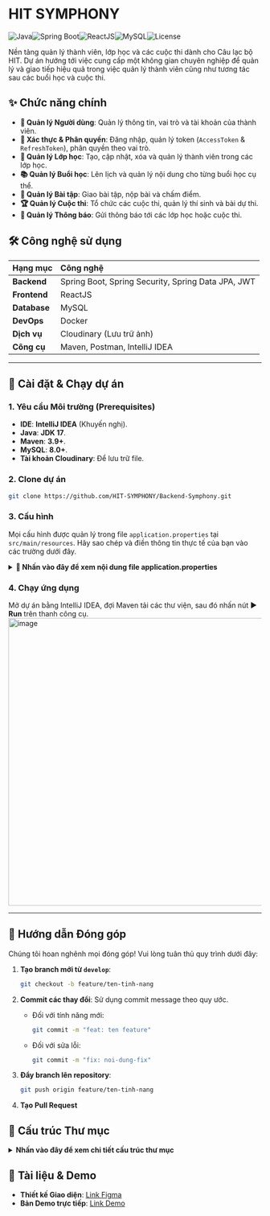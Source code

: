 # HIT SYMPHONY

![Java](https://img.shields.io/badge/Java-17-blue)![Spring Boot](https://img.shields.io/badge/Spring_Boot-3.x-brightgreen)![ReactJS](https://img.shields.io/badge/ReactJS-18.x-blue?logo=react)![MySQL](https://img.shields.io/badge/MySQL-8+-orange?logo=mysql)![License](https://img.shields.io/badge/license-MIT-green)

Nền tảng quản lý thành viên, lớp học và các cuộc thi dành cho Câu lạc bộ HIT. Dự án hướng tới việc cung cấp một không gian chuyên nghiệp để quản lý và giao tiếp hiệu quả trong việc quản lý thành viên cũng như tương tác sau các buổi học và cuộc thi.

## ✨ Chức năng chính

*   **👤 Quản lý Người dùng**: Quản lý thông tin, vai trò và tài khoản của thành viên.
*   **🔐 Xác thực & Phân quyền**: Đăng nhập, quản lý token (`AccessToken` & `RefreshToken`), phân quyền theo vai trò.
*   **🏫 Quản lý Lớp học**: Tạo, cập nhật, xóa và quản lý thành viên trong các lớp học.
*   **📚 Quản lý Buổi học**: Lên lịch và quản lý nội dung cho từng buổi học cụ thể.
*   **📝 Quản lý Bài tập**: Giao bài tập, nộp bài và chấm điểm.
*   **🏆 Quản lý Cuộc thi**: Tổ chức các cuộc thi, quản lý thí sinh và bài dự thi.
*   **🔔 Quản lý Thông báo**: Gửi thông báo tới các lớp học hoặc cuộc thi.

## 🛠️ Công nghệ sử dụng

| Hạng mục      | Công nghệ                                                |
| :------------ | :------------------------------------------------------- |
| **Backend**   | Spring Boot, Spring Security, Spring Data JPA, JWT       |
| **Frontend**  | ReactJS                                                  |
| **Database**  | MySQL                                                    |
| **DevOps**    | Docker                                                   |
| **Dịch vụ**   | Cloudinary (Lưu trữ ảnh)                                 |
| **Công cụ**   | Maven, Postman, IntelliJ IDEA                            |

---

## 🚀 Cài đặt & Chạy dự án

### 1. Yêu cầu Môi trường (Prerequisites)

*   **IDE**: **IntelliJ IDEA** (Khuyến nghị).
*   **Java**: **JDK 17**.
*   **Maven**: **3.9+**.
*   **MySQL**: **8.0+**.
*   **Tài khoản Cloudinary**: Để lưu trữ file.

### 2. Clone dự án

```bash
git clone https://github.com/HIT-SYMPHONY/Backend-Symphony.git
```

### 3. Cấu hình

Mọi cấu hình được quản lý trong file `application.properties` tại `src/main/resources`. Hãy sao chép và điền thông tin thực tế của bạn vào các trường dưới đây.

<details>
<summary><b>📄 Nhấn vào đây để xem nội dung file application.properties</b></summary>

```properties
spring.application.name=BackendSymphony

# DATABASE
spring.datasource.url=jdbc:mysql://localhost:3306/backendsymphony_db?createDatabaseIfNotExist=true
spring.datasource.username=root
spring.datasource.password=MAT_KHAU_MYSQL_CUA_BAN
spring.datasource.driver-class-name=com.mysql.cj.jdbc.Driver

# JPA / HIBERNATE
spring.jpa.database-platform=org.hibernate.dialect.MySQL8Dialect
spring.jpa.hibernate.ddl-auto=update
spring.jpa.show-sql=true

# JWT
jwt.secret=CHUOI_BI_MAT_MA_HOA_JWT_CUA_BAN
jwt.access.expiration_time=60
jwt.refresh.expiration_time=1440

# CLOUDINARY
cloudinary.cloud_name=TEN_CLOUD_CUA_BAN
cloudinary.api_key=API_KEY_CUA_BAN
cloudinary.api_secret=API_SECRET_CUA_BAN

# EMAIL (Ví dụ với Gmail)
spring.mail.host=smtp.gmail.com
spring.mail.port=587
spring.mail.username=EMAIL_GMAIL_CUA_BAN@gmail.com
# Lưu ý: Đây là Mật khẩu Ứng dụng (App Password), không phải mật khẩu đăng nhập Gmail
spring.mail.password=MAT_KHAU_UNG_DUNG_GMAIL_CUA_BAN
spring.mail.properties.mail.smtp.auth=true
spring.mail.properties.mail.smtp.starttls.enable=true

# CÁC CẤU HÌNH KHÁC
logging.level.org.springframework.security=DEBUG
spring.servlet.multipart.max-file-size=5MB
spring.servlet.multipart.max-request-size=10MB
spring.datasource.hikari.maximum-pool-size=10
spring.datasource.hikari.minimum-idle=5
spring.datasource.hikari.idle-timeout=30000
spring.datasource.hikari.max-lifetime=60000
spring.datasource.hikari.connection-timeout=20000
spring.datasource.hikari.pool-name=HikariCP-BackendSymphony
```
</details>


### 4. Chạy ứng dụng
Mở dự án bằng IntelliJ IDEA, đợi Maven tải các thư viện, sau đó nhấn nút ▶️ **Run** trên thanh công cụ.
<img width="572" alt="image" src="https://github.com/user-attachments/assets/445e4214-e06e-42d4-9250-52b9ffcc2fab" />

---

## 🤝 Hướng dẫn Đóng góp
Chúng tôi hoan nghênh mọi đóng góp! Vui lòng tuân thủ quy trình dưới đây:

1.  **Tạo branch mới từ `develop`**:
    ```bash
    git checkout -b feature/ten-tinh-nang
    ```

2.  **Commit các thay đổi**: Sử dụng commit message theo quy ước.
    *   Đối với tính năng mới:
        ```bash
        git commit -m "feat: ten feature"
        ```
    *   Đối với sửa lỗi:
        ```bash
        git commit -m "fix: noi-dung-fix"
        ```

3.  **Đẩy branch lên repository**:
    ```bash
    git push origin feature/ten-tinh-nang
    ```

4.  **Tạo Pull Request**

## 📂 Cấu trúc Thư mục
<details>
<summary><b>Nhấn vào đây để xem chi tiết cấu trúc thư mục</b></summary>

```
.
└── src
    └── main
        ├── java
        │   └── my_computer.backendsymphony
        │       ├── base          # Chứa các lớp cơ sở (Base classes)
        │       ├── config        # Các lớp cấu hình cho ứng dụng
        │       ├── constant      # Các hằng số và Enum
        │       ├── controller    # Tầng xử lý request (API Endpoints)
        │       ├── domain        # Chứa các đối tượng dữ liệu
        │       │   ├── dto       # Data Transfer Objects
        │       │   ├── entity    # Các thực thể ánh xạ CSDL (JPA Entities)
        │       │   └── mapper    # Ánh xạ giữa Entity và DTO (MapStruct)
        │       ├── exception     # Xử lý ngoại lệ tùy chỉnh
        │       ├── repository    # Tầng truy cập dữ liệu (Data Access Layer)
        │       ├── security      # Cấu hình bảo mật (Spring Security, JWT)
        │       ├── service       # Tầng logic nghiệp vụ (Business Logic)
        │       │   ├── impl      # Các lớp implement service interface
        │       │   └── ...Service # Các service interface
        │       ├── util          # Các lớp tiện ích (helper methods)
        │       ├── websocket     # Xử lý giao tiếp thời gian thực
        │       └── BackendSymphonyApplication.java # Điểm khởi chạy ứng dụng
        │
        └── resources                 # Chứa các file tài nguyên, cấu hình
            └── application.properties # File cấu hình chính của Spring Boot
```
</details>


## 🔗 Tài liệu & Demo

*   **Thiết kế Giao diện**: [Link Figma](https://www.figma.com/design/vI7ilYugZQZ8GUxwJtpq12/HIT---Symphony---Design?node-id=27-26&t=viIK8WCRXO19vGm2-0)
*   **Bản Demo trực tiếp**: [Link Demo](http://159.223.49.56:5173/)
